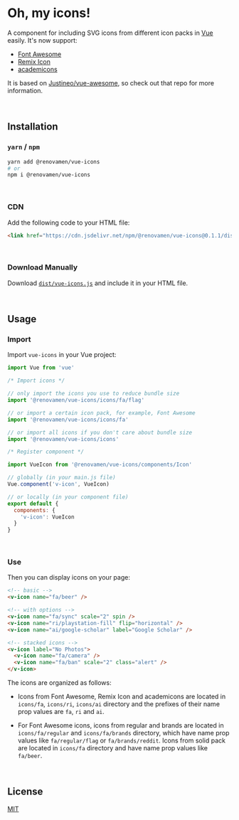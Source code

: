 # Oh, my icons!

A component for including SVG icons from different icon packs in [Vue](https://vuejs.org/) easily. It's now support:

- [Font Awesome](https://fontawesome.com/)
- [Remix Icon](https://github.com/Remix-Design/RemixIcon)
- [academicons](https://github.com/jpswalsh/academicons)

It is based on [Justineo/vue-awesome](https://github.com/Justineo/vue-awesome), so check out that repo for more information.

&nbsp;

## Installation

### `yarn` / `npm`

```bash
yarn add @renovamen/vue-icons
# or
npm i @renovamen/vue-icons
```

&nbsp;

### CDN

Add the following code to your HTML file:

```html
<link href="https://cdn.jsdelivr.net/npm/@renovamen/vue-icons@0.1.1/dist/vue-icons.js" rel="stylesheet">
```

&nbsp;

### Download Manually

Download [`dist/vue-icons.js`](dist/vue-icons.js) and include it in your HTML file.


&nbsp;

## Usage

### Import

Import `vue-icons` in your Vue project:

```js
import Vue from 'vue'

/* Import icons */

// only import the icons you use to reduce bundle size
import '@renovamen/vue-icons/icons/fa/flag'

// or import a certain icon pack, for example, Font Awesome
import '@renovamen/vue-icons/icons/fa'

// or import all icons if you don't care about bundle size
import '@renovamen/vue-icons/icons'

/* Register component */

import VueIcon from '@renovamen/vue-icons/components/Icon'

// globally (in your main.js file)
Vue.component('v-icon', VueIcon)

// or locally (in your component file)
export default {
  components: {
    'v-icon': VueIcon
  }
}
```

&nbsp;

### Use

Then you can display icons on your page:

```html
<!-- basic -->
<v-icon name="fa/beer" />

<!-- with options -->
<v-icon name="fa/sync" scale="2" spin />
<v-icon name="ri/playstation-fill" flip="horizontal" />
<v-icon name="ai/google-scholar" label="Google Scholar" />

<!-- stacked icons -->
<v-icon label="No Photos">
  <v-icon name="fa/camera" />
  <v-icon name="fa/ban" scale="2" class="alert" />
</v-icon>
```

The icons are organized as follows:

- Icons from Font Awesome, Remix Icon and academicons are located in `icons/fa`, `icons/ri`, `icons/ai` directory and the prefixes of their name prop values are `fa`, `ri` and `ai`.

- For Font Awesome icons, icons from regular and brands are located in `icons/fa/regular` and `icons/fa/brands` directory, which have name prop values like `fa/regular/flag` or `fa/brands/reddit`. Icons from solid pack are located in `icons/fa` directory and have name prop values like `fa/beer`.


&nbsp;

## License

[MIT](LICENSE)